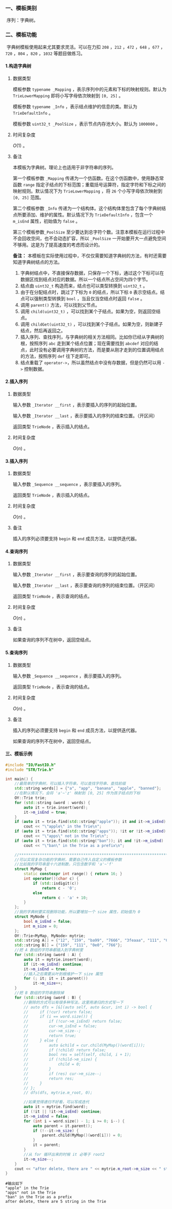 ### 一、模板类别

​	序列：字典树。

### 二、模板功能

​	字典树模板使用起来尤其要求灵活。可以在力扣 `208` ，`212` ，`472` ，`648` ，`677` ，`720` ，`804` ，`820` ，`1032` 等题目做练习。

#### 1.构造字典树

1. 数据类型

   模板参数 `typename _Mapping` ，表示序列中的元素和下标的映射规则。默认为 `TrieLowerMapping` 即将小写字母依次映射到 `[0, 25]` 。

   模板参数 `typename _Info` ，表示结点维护的信息的类。默认为 `TrieDefaultInfo` 。 

   模板参数 `uint32_t _PoolSize` ，表示节点内存池大小。默认为 `1000000` 。 

2. 时间复杂度

   $O(1)$ 。

3. 备注

   本模板为字典树。理论上也适用于非字符串的序列。

   第一个模板参数 `_Mapping` 传递为一个仿函数。在这个仿函数中，使用静态常函数 `range` 指定子结点的下标范围；重载括号运算符，指定字符和下标之间的映射规则。默认情况下为 `TrieLowerMapping` ，将 `26` 个小写字母依次映射到 `[0, 25]` 范围。

   第二个模板参数 `_Info` 传递为一个结构体。这个结构体里包含了每个字典树结点所要添加、维护的属性。默认情况下为 `TrieDefaultInfo` ，包含一个 `m_isEnd` 属性，初始值为 `false` 。

   第三个模板参数`_PoolSize` 至少要达到总字符个数。注意本模板在运行过程中不会回收空间，也不会动态扩容，所以 `_PoolSize` 一开始要开大一点避免空间不够用。这是为了提高速度的考虑而设计的。

   **备注：** 本模板在实际使用过程中，不仅仅需要知道字典树的方法，有时还需要知道字典树结点的方法。

   1. 字典树结点中，不直接保存数据，只保存一个下标，通过这个下标可以在数据区找到结点对应的数据。所以一个结点所占空间为四个字节。
   2. 结点由 `uint32_t` 构造而来，结点也可以类型转换到 `uint32_t` 。
   3. 由于在分配结点时，跳过了下标为 `0` 的结点，所以下标 `0` 表示空结点。结点可以强制类型转换到 `bool` ，当且仅当空结点时返回 `false` 。
   4. 调用 `parent()` 方法，可以找到父节点。
   5. 调用 `child(uint32_t)` ，可以找到某个子结点。如果为空，则返回空结点。
   6. 调用 `childGet(uint32_t)` ，可以找到某个子结点。如果为空，则新建子结点，然后再返回之。
   7. 插入序列、查找序列，与字典树的相关方法相同。比如你已经从字典树的根，按照序列 `abc` 走到某个结点位置；现在需要找到 `abcdef` 对应的结点，此时没有必要调用字典树的方法，而是要从刚才走到的位置调用结点的方法，按照序列 `def` 往下走即可。
   8. 结点重载了 `operator->`，所以虽然结点中没有存数据，但是仍然可以用 `->` 控制数据。

#### 2.插入序列

1. 数据类型

   输入参数 `_Iterator __first` ，表示要插入的序列的起始位置。

   输入参数 `_Iterator __last` ，表示要插入的序列的结束位置。（开区间）

   返回类型 `TrieNode` ，表示插入的结点。

2. 时间复杂度

   $O(n)$ 。

#### 3.插入序列

1. 数据类型

   输入参数 `_Sequence __sequence` ，表示要插入的序列。

   返回类型 `TrieNode` ，表示插入的结点。

2. 时间复杂度

   $O(n)$ 。

3. 备注

   插入的序列必须要支持 `begin` 和 `end` 成员方法，以提供迭代器。

#### 4.查询序列

1. 数据类型

   输入参数 `_Iterator __first` ，表示要查询的序列的起始位置。

   输入参数 `_Iterator __last` ，表示要查询的序列的结束位置。（开区间）

   返回类型 `TrieNode` ，表示查询的结点。

2. 时间复杂度

   $O(n)$ 。

3. 备注

   如果查询的序列不在树中，返回空结点。

#### 5.查询序列

1. 数据类型

   输入参数 `_Sequence __sequence` ，表示要插入的序列。

   返回类型 `TrieNode` ，表示查询的结点。

2. 时间复杂度

   $O(n)$ 。

3. 备注

   插入的序列必须要支持 `begin` 和 `end` 成员方法，以提供迭代器。

   如果查询的序列不在树中，返回空结点。

#### 三、模板示例

```c++
#include "IO/FastIO.h"
#include "STR/Trie.h"

int main() {
    //最简单的字典树，可以插入字符串，可以查找字符串、查找前缀
    std::string words[] = {"a", "app", "banana", "apple", "banned"};
    //在默认情况下，会将 'a'~'z' 映射到 [0, 25] 作为孩子结点的下标
    OY::Trie trie;
    for (std::string &word : words) {
        auto it = trie.insert(word);
        it->m_isEnd = true;
    }
    if (auto it = trie.find(std::string("apple")); it and it->m_isEnd)
        cout << "\"apple\" in the Trie\n";
    if (auto it = trie.find(std::string("apps")); !it or !it->m_isEnd)
        cout << "\"apps\" not in the Trie\n";
    if (auto it = trie.find(std::string("ban")); it and !it->m_isEnd)
        cout << "\"ban\" in the Trie as a prefix\n";

    //************************************************************************
    //可以实现复杂功能的字典树，需要自己传入自定义的模板参数
    //比如我的字符串是十六进制数，只包含数字和 'a'~'f'
    struct MyMap {
        static constexpr int range() { return 16; }
        int operator()(char c) {
            if (std::isdigit(c))
                return c - '0';
            else
                return c - 'a' + 10;
        }
    };
    //我的字典树要实现删除功能，所以要增加一个 size 属性，初始值为 0
    struct MyNode {
        bool m_isEnd = false;
        int m_size = 0;
    };
    OY::Trie<MyMap, MyNode> mytrie;
    std::string A[] = {"12", "159", "ba99", "7666", "3feaaa", "111", "0f0"};
    std::string B[] = {"159", "111", "0e0", "766"};
    //把 A 数组的字符串都插入到字典树里
    for (std::string &word : A) {
        auto it = mytrie.insert(word);
        if (it->m_isEnd) continue;
        it->m_isEnd = true;
        //插入之后需要从叶到根维护一下 size 属性
        for (; it; it = it.parent())
            it->m_size++;
    }
    //把 B 数组的字符串删除掉
    for (std::string &word : B) {
        //删除的方式可以有很多种写法，这里用递归的方式写一下
        // auto dfs = [&](auto self, auto &cur, int i) -> bool {
        //     if (!cur) return false;
        //     if (i == word.size()) {
        //         if (!cur->m_isEnd) return false;
        //         cur->m_isEnd = false;
        //         cur->m_size--;
        //         return true;
        //     } else {
        //         auto &child = cur.child(MyMap()(word[i]));
        //         if (!child) return false;
        //         bool res = self(self, child, i + 1);
        //         if (!child->m_size) {
        //             child = 0;
        //         }
        //         if (res) cur->m_size--;
        //         return res;
        //     }
        // };
        // dfs(dfs, mytrie.m_root, 0);

        //如果觉得递归不好看，可以写成迭代
        auto it = mytrie.find(word);
        if (!it || !it->m_isEnd) continue;
        it->m_isEnd = false;
        for (int i = word.size() - 1; i >= 0; i--) {
            auto parent = it.parent();
            if (!--it->m_size) {
                parent.child(MyMap()(word[i])) = 0;
            }
            it = parent;
        }
        //从 for 循环出来的时候 it 必等于 root2
        it->m_size--;
    }
    cout << "after delete, there are " << mytrie.m_root->m_size << " string in the Trie\n";
}
```

```
#输出如下
"apple" in the Trie
"apps" not in the Trie
"ban" in the Trie as a prefix
after delete, there are 5 string in the Trie

```

